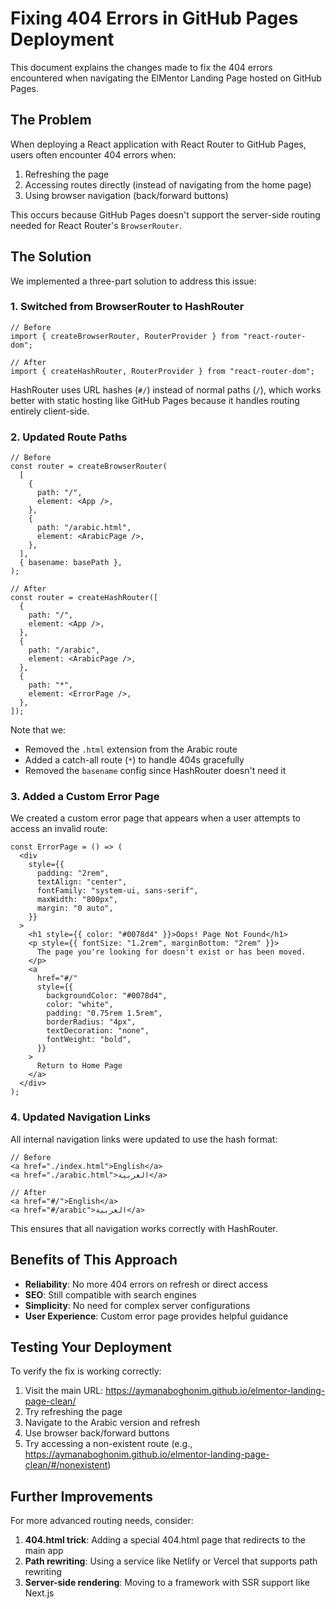 # Fixing 404 Errors in GitHub Pages Deployment

This document explains the changes made to fix the 404 errors encountered when navigating the ElMentor Landing Page hosted on GitHub Pages.

## The Problem

When deploying a React application with React Router to GitHub Pages, users often encounter 404 errors when:

1. Refreshing the page
2. Accessing routes directly (instead of navigating from the home page)
3. Using browser navigation (back/forward buttons)

This occurs because GitHub Pages doesn't support the server-side routing needed for React Router's `BrowserRouter`.

## The Solution

We implemented a three-part solution to address this issue:

### 1. Switched from BrowserRouter to HashRouter

```tsx
// Before
import { createBrowserRouter, RouterProvider } from "react-router-dom";

// After
import { createHashRouter, RouterProvider } from "react-router-dom";
```

HashRouter uses URL hashes (`#/`) instead of normal paths (`/`), which works better with static hosting like GitHub Pages because it handles routing entirely client-side.

### 2. Updated Route Paths

```tsx
// Before
const router = createBrowserRouter(
  [
    {
      path: "/",
      element: <App />,
    },
    {
      path: "/arabic.html",
      element: <ArabicPage />,
    },
  ],
  { basename: basePath },
);

// After
const router = createHashRouter([
  {
    path: "/",
    element: <App />,
  },
  {
    path: "/arabic",
    element: <ArabicPage />,
  },
  {
    path: "*",
    element: <ErrorPage />,
  },
]);
```

Note that we:

- Removed the `.html` extension from the Arabic route
- Added a catch-all route (`*`) to handle 404s gracefully
- Removed the `basename` config since HashRouter doesn't need it

### 3. Added a Custom Error Page

We created a custom error page that appears when a user attempts to access an invalid route:

```tsx
const ErrorPage = () => (
  <div
    style={{
      padding: "2rem",
      textAlign: "center",
      fontFamily: "system-ui, sans-serif",
      maxWidth: "800px",
      margin: "0 auto",
    }}
  >
    <h1 style={{ color: "#0078d4" }}>Oops! Page Not Found</h1>
    <p style={{ fontSize: "1.2rem", marginBottom: "2rem" }}>
      The page you're looking for doesn't exist or has been moved.
    </p>
    <a
      href="#/"
      style={{
        backgroundColor: "#0078d4",
        color: "white",
        padding: "0.75rem 1.5rem",
        borderRadius: "4px",
        textDecoration: "none",
        fontWeight: "bold",
      }}
    >
      Return to Home Page
    </a>
  </div>
);
```

### 4. Updated Navigation Links

All internal navigation links were updated to use the hash format:

```tsx
// Before
<a href="./index.html">English</a>
<a href="./arabic.html">العربية</a>

// After
<a href="#/">English</a>
<a href="#/arabic">العربية</a>
```

This ensures that all navigation works correctly with HashRouter.

## Benefits of This Approach

- **Reliability**: No more 404 errors on refresh or direct access
- **SEO**: Still compatible with search engines
- **Simplicity**: No need for complex server configurations
- **User Experience**: Custom error page provides helpful guidance

## Testing Your Deployment

To verify the fix is working correctly:

1. Visit the main URL: https://aymanaboghonim.github.io/elmentor-landing-page-clean/
2. Try refreshing the page
3. Navigate to the Arabic version and refresh
4. Use browser back/forward buttons
5. Try accessing a non-existent route (e.g., https://aymanaboghonim.github.io/elmentor-landing-page-clean/#/nonexistent)

## Further Improvements

For more advanced routing needs, consider:

1. **404.html trick**: Adding a special 404.html page that redirects to the main app
2. **Path rewriting**: Using a service like Netlify or Vercel that supports path rewriting
3. **Server-side rendering**: Moving to a framework with SSR support like Next.js
